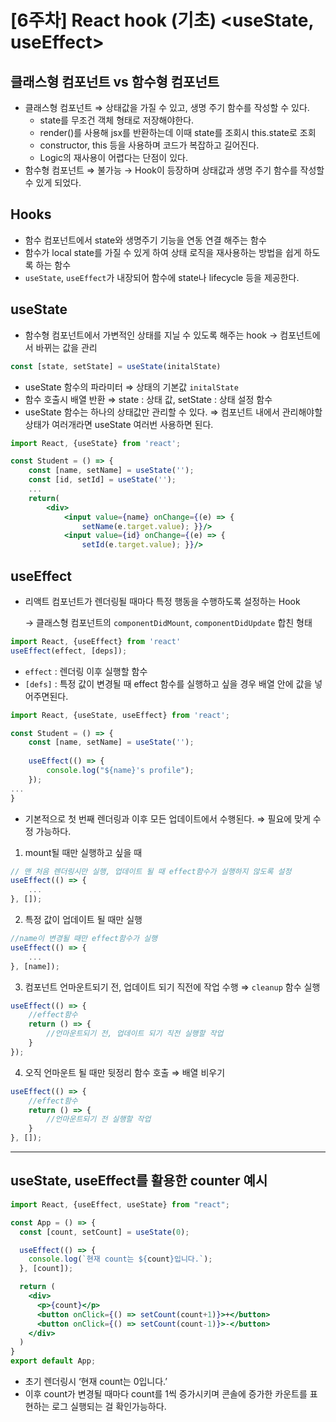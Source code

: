 # [6주차] React hook (기초) <useState, useEffect>

## 클래스형 컴포넌트 vs 함수형 컴포넌트

- 클래스형 컴포넌트 ⇒ 상태값을 가질 수 있고, 생명 주기 함수를 작성할 수 있다.
    - state를 무조건 객체 형태로 저장해야한다.
    - render()를 사용해 jsx를 반환하는데 이때 state를 조회시 this.state로 조회
    - constructor, this 등을 사용하며 코드가 복잡하고 길어진다.
    - Logic의 재사용이 어렵다는 단점이 있다.
- 함수형 컴포넌트 ⇒ 불가능 → Hook이 등장하며 상태값과 생명 주기 함수를 작성할 수 있게 되었다.

## Hooks

- 함수 컴포넌트에서 state와 생명주기 기능을 연동 연결 해주는 함수
- 함수가 local state를 가질 수 있게 하여 상태 로직을 재사용하는 방법을 쉽게 하도록 하는 함수
- `useState`, `useEffect`가 내장되어 함수에 state나 lifecycle 등을 제공한다.

## useState

- 함수형 컴포넌트에서 가변적인 상태를 지닐 수 있도록 해주는 hook → 컴포넌트에서 바뀌는 값을 관리

```jsx
const [state, setState] = useState(initalState)
```

- useState 함수의 파라미터 ⇒ 상태의 기본값 `initalState`
- 함수 호출시 배열 반환 ⇒ state : 상태 값, setState : 상태 설정 함수
- useState 함수는 하나의 상태값만 관리할 수 있다. ⇒ 컴포넌트 내에서 관리해야할 상태가 여러개라면 useState 여러번 사용하면 된다.

```jsx
import React, {useState} from 'react';

const Student = () => {
	const [name, setName] = useState('');
	const [id, setId] = useState('');
	...
	return(
		<div>
			<input value={name} onChange={(e) => {
				setName(e.target.value); }}/>
			<input value={id} onChange={(e) => {
				setId(e.target.value); }}/>

```

## useEffect

- 리액트 컴포넌트가 렌더링될 때마다 특정 행동을 수행하도록 설정하는 Hook
    
    → 클래스형 컴포넌트의 `componentDidMount`, `componentDidUpdate` 합친 형태
    

```jsx
import React, {useEffect} from 'react'
useEffect(effect, [deps]);
```

- `effect` : 렌더링 이후 실행할 함수
- `[defs]` : 특정 값이 변경될 때 effect 함수를 실행하고 싶을 경우 배열 안에 값을 넣어주면된다.

```jsx
import React, {useState, useEffect} from 'react';

const Student = () => {
	const [name, setName] = useState('');
	
	useEffect(() => {
		console.log("${name}'s profile");
	});
...
}
```

- 기본적으로 첫 번째 렌더링과 이후 모든 업데이트에서 수행된다. ⇒ 필요에 맞게 수정 가능하다.
1. mount될 때만 실행하고 싶을 때 

```jsx
// 맨 처음 렌더링시만 실행, 업데이트 될 때 effect함수가 실행하지 않도록 설정
useEffect(() => {
	...
}, []);
```

2. 특정 값이 업데이트 될 때만 실행 

```jsx
//name이 변경될 때만 effect함수가 실행
useEffect(() => {
	...
}, [name]);
```

3. 컴포넌트 언마운트되기 전, 업데이트 되기 직전에 작업 수행 ⇒ `cleanup` 함수 실행

```jsx
useEffect(() => {
	//effect함수
	return () => {
		//언마운트되기 전, 업데이트 되기 직전 실행할 작업
	}
});
```

4. 오직 언마운트 될 때만 뒷정리 함수 호출  ⇒ 배열 비우기

```jsx
useEffect(() => {
	//effect함수
	return () => {
		//언마운트되기 전 실행할 작업
	}
}, []);
```

---

## useState, useEffect를 활용한 counter 예시

```jsx
import React, {useEffect, useState} from "react";

const App = () => {
  const [count, setCount] = useState(0);

  useEffect(() => {
    console.log(`현재 count는 ${count}입니다.`);
  }, [count]);

  return (
    <div>
      <p>{count}</p>
      <button onClick={() => setCount(count+1)}>+</button>
      <button onClick={() => setCount(count-1)}>-</button>
    </div>
  )
}
export default App;
```

- 초기 렌더링시 ‘현재 count는 0입니다.’
- 이후 count가 변경될 때마다 count를 1씩 증가시키며 콘솔에 증가한 카운트를 표현하는 로그 실행되는 걸 확인가능하다.
